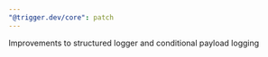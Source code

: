 ```yaml
---
"@trigger.dev/core": patch
---
```


Improvements to structured logger and conditional payload logging
